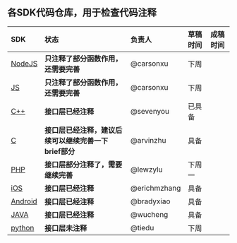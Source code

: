 ## 各SDK代码仓库，用于检查代码注释

|SDK|状态|负责人|草稿时间|成稿时间|
|:--|:--|:--|:--|:--|
|[NodeJS](https://github.com/tencentyun/cos-nodejs-sdk-v5)| **只注释了部分函数作用，还需要完善**|@carsonxu |下周||
|[JS](https://github.com/tencentyun/cos-js-sdk-v5) |**只注释了部分函数作用，还需要完善**|@carsonxu |下周||
|[C++](https://github.com/tencentyun/cos-cpp-sdk-v5) |**接口层已经注释**|@sevenyou|已具备||
|[C](http://tc-svn.tencent.com/sp/sp_filecloud_rep/file_cloud_proj/branches/sdk_s3/cos-c-sdk)| **接口层已经注释，建议后续可以继续完善一下brief部分**|@arvinzhu| 具备 ||
| [PHP](http://github.com/tencentyun/cos-php-sdk-v5.git)| **接口层部分注释了，需要继续完善**|@lewzylu|下周一||
| [iOS](http://git.code.oa.com/qcloud-terminal/QCloudiOSCodes/tree/develop/BisnessComponents/COSXML/QCloudCOSXML)| **接口层已经注释**| @erichmzhang| 具备 ||
| [Android](http://git.code.oa.com/qcloud-terminal/QCloudAndroid) | **接口层已经注释**|@bradyxiao| 具备 ||
|[JAVA](https://github.com/tencentyun/cos-java-sdk-v5)| **接口层已经注释**|@wucheng| 具备 ||
|[python](http://tc-svn.tencent.com/sp/sp_filecloud_rep/file_cloud_proj/branches/sdk_s3/cos-python-sdk)| **接口层未注释**|@tiedu|下周||
